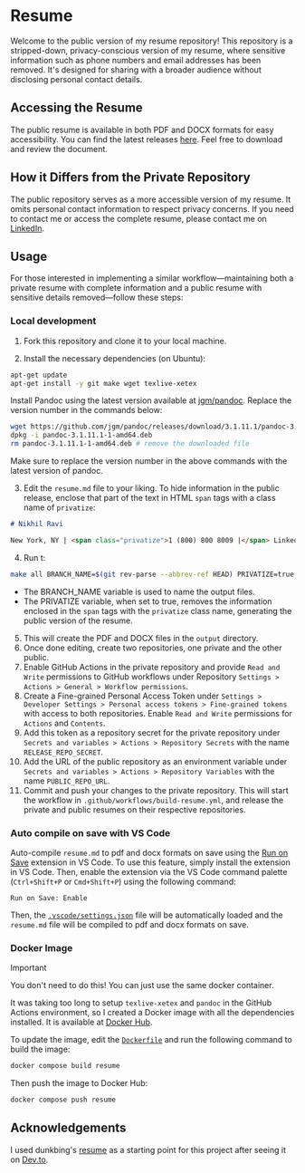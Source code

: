 # Resume

Welcome to the public version of my resume repository! This repository is a stripped-down, privacy-conscious version of my resume, where sensitive information such as phone numbers and email addresses has been removed. It's designed for sharing with a broader audience without disclosing personal contact details.

## Accessing the Resume

The public resume is available in both PDF and DOCX formats for easy accessibility. You can find the latest releases [here](https://github.com/nikhil-ravi/resume-public/releases/latest). Feel free to download and review the document.

## How it Differs from the Private Repository

The public repository serves as a more accessible version of my resume. It omits personal contact information to respect privacy concerns. If you need to contact me or access the complete resume, please contact me on [LinkedIn](https://www.linkedin.com/in/nikhil--ravi/).


## Usage

For those interested in implementing a similar workflow—maintaining both a private resume with complete information and a public resume with sensitive details removed—follow these steps:

### Local development
1. Fork this repository and clone it to your local machine.

2. Install the necessary dependencies (on Ubuntu):
  ```bash
  apt-get update
  apt-get install -y git make wget texlive-xetex
  ```
  Install Pandoc using the latest version available at [jgm/pandoc](https://github.com/jgm/pandoc/releases). Replace the version number in the commands below:
  ```bash
  wget https://github.com/jgm/pandoc/releases/download/3.1.11.1/pandoc-3.1.11.1-1-amd64.deb
  dpkg -i pandoc-3.1.11.1-1-amd64.deb
  rm pandoc-3.1.11.1-1-amd64.deb # remove the downloaded file
  ```
  Make sure to replace the version number in the above commands with the latest version of pandoc.  
  
3. Edit the `resume.md` file to your liking. To hide information in the public release, enclose that part of the text in HTML `span` tags with a class name of `privatize`:
  ```md
  # Nikhil Ravi
  
  New York, NY | <span class="privatize">1 (800) 800 8009 |</span> LinkedIn | GitHub
  ```
4. Run t:
  ```bash
  make all BRANCH_NAME=$(git rev-parse --abbrev-ref HEAD) PRIVATIZE=true
  ```
  - The BRANCH_NAME variable is used to name the output files.
  - The PRIVATIZE variable, when set to true, removes the information enclosed in the `span` tags with the `privatize` class name, generating the public version of the resume.
5. This will create the PDF and DOCX files in the `output` directory.     
6. Once done editing, create two repositories, one private and the other public. 
7. Enable GitHub Actions in the private repository and provide `Read and Write` permissions to GitHub workflows under Repository `Settings > Actions > General > Workflow permissions`.  
8. Create a Fine-grained Personal Access Token under `Settings > Developer Settings > Personal access tokens > Fine-grained tokens` with access to both repositories. Enable `Read and Write` permissions for `Actions` and `Contents`.  
9. Add this token as a repository secret for the private repository under `Secrets and variables > Actions > Repository Secrets` with the name `RELEASE_REPO_SECRET`.  
10. Add the URL of the public repository as an environment variable under `Secrets and variables > Actions > Repository Variables` with the name `PUBLIC_REPO_URL`.  
11. Commit and push your changes to the private repository. This will start the workflow in `.github/workflows/build-resume.yml`, and release the private and public resumes on their respective repositories.  

### Auto compile on save with VS Code

Auto-compile `resume.md` to pdf and docx formats on save using the [Run on Save](https://marketplace.visualstudio.com/items?itemName=emeraldwalk.RunOnSave) extension in VS Code. To use this feature, simply install the extension in VS Code. Then, enable the extension via the VS Code command palette (`Ctrl+Shift+P` or `Cmd+Shift+P`) using the following command:
```
Run on Save: Enable
```
Then, the [`.vscode/settings.json`](/.vscode/settings.json) file will be automatically loaded and the `resume.md` file will be compiled to pdf and docx formats on save.

### Docker Image

> [!IMPORTANT]  
> You don't need to do this! You can just use the same docker container. 

It was taking too long to setup `texlive-xetex` and `pandoc` in the GitHub Actions environment, so I created a Docker image with all the dependencies installed. It is available at [Docker Hub](https://hub.docker.com/r/muggle7/resume). 

To update the image, edit the [`Dockerfile`](/Dockerfile) and run the following command to build the image:

```bash
docker compose build resume
```
Then push the image to Docker Hub:

```bash
docker compose push resume
```

## Acknowledgements

I used dunkbing's [resume](https://github.com/dunkbing/dunkbing) as a starting point for this project after seeing it on [Dev.to](https://dev.to/dunkbing/managing-my-resume-with-git-a-version-control-approach-7hk).
